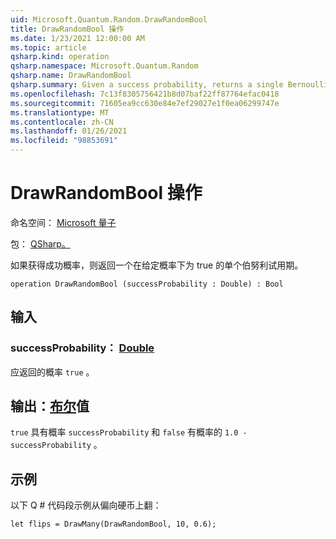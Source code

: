 ```yaml
---
uid: Microsoft.Quantum.Random.DrawRandomBool
title: DrawRandomBool 操作
ms.date: 1/23/2021 12:00:00 AM
ms.topic: article
qsharp.kind: operation
qsharp.namespace: Microsoft.Quantum.Random
qsharp.name: DrawRandomBool
qsharp.summary: Given a success probability, returns a single Bernoulli trial that is true with the given probability.
ms.openlocfilehash: 7c13f8305756421b8d07baf22ff87764efac0418
ms.sourcegitcommit: 71605ea9cc630e84e7ef29027e1f0ea06299747e
ms.translationtype: MT
ms.contentlocale: zh-CN
ms.lasthandoff: 01/26/2021
ms.locfileid: "98853691"
---
```

# <a name="drawrandombool-operation"></a>DrawRandomBool 操作

命名空间： [Microsoft 量子](xref:Microsoft.Quantum.Random)

包： [QSharp。](https://nuget.org/packages/Microsoft.Quantum.QSharp.Core)


如果获得成功概率，则返回一个在给定概率下为 true 的单个伯努利试用期。

```qsharp
operation DrawRandomBool (successProbability : Double) : Bool
```


## <a name="input"></a>输入

### <a name="successprobability--double"></a>successProbability： [Double](xref:microsoft.quantum.lang-ref.double)

应返回的概率 `true` 。



## <a name="output--bool"></a>输出：[布尔](xref:microsoft.quantum.lang-ref.bool)值

`true` 具有概率 `successProbability` 和 `false` 有概率的 `1.0 - successProbability` 。

## <a name="example"></a>示例

以下 Q # 代码段示例从偏向硬币上翻：

```qsharp
let flips = DrawMany(DrawRandomBool, 10, 0.6);
```